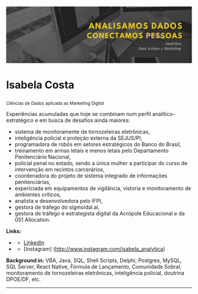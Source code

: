 <p align="center">
  <img src="https://github.com/isabelacfs/home/blob/master/Monochromatic%20Photo%20Yellow%20Typography%20Linkedin%20Banner%20(1).png" >
</p>

# Isabela Costa
<sub> Ciências de Dados aplicada ao Marketing Digital </sub>

Experiências acumuladas que hoje se combinam num perfil analítico-estratégico e em busca de desafios ainda maiores:
- sistema de monitoramente de tornozeleiras eletrônicas,
- inteligência policial e proteção externa da SEJUS/PI,
- programadora de robôs em setores estratégicos do Banco do Brasil, 
- treinamento em armas letais e menos letais pelo Departamento Penitenciário Nacional,
- policial penal no estado, sendo a única mulher a participar do curso de intervenção em recintos carcerários,
- coordenadora do projeto de sistema integrado de informações penitenciárias,
- expericiada em equipamentos de vigilância, vistoria e monitoramento de ambientes críticos,
- analista e desenvolvedora pelo IFPI, 
- gestora de tráfego do sigmoidal.ai, 
- gestora de tráfego e estrategista digital da Acrópole Educacional e da 051 Allocation.


**Links:**
* * [LinkedIn](https://www.linkedin.com/in/isabela-analytica)
* * [Instagram] (http://www.instagram.com/isabela_analytica)

**Background in:** VBA, Java, SQL, Shell Scripts, Delphi, Postgres, MySQL, SQL Server, React Native, Fórmula de Lançamento, Comunidade Sobral, monitoramento de tornozeleiras eletrônicas, inteligência policial, doutrina DPOE/DF, etc.



---





